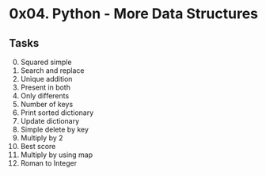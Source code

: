 # 0x04. Python - More Data Structures

## Tasks
0. Squared simple
1. Search and replace 
2. Unique addition 
3. Present in both 
4. Only differents 
5. Number of keys 
6. Print sorted dictionary 
7. Update dictionary 
8. Simple delete by key 
9. Multiply by 2 
10. Best score 
11. Multiply by using map 
12. Roman to Integer